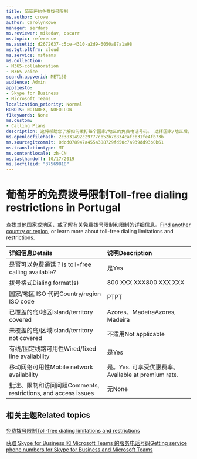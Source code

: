 ```yaml
---
title: 葡萄牙的免费拨号限制
ms.author: crowe
author: CarolynRowe
manager: serdars
ms.reviewer: mikedav, oscarr
ms.topic: reference
ms.assetid: d2672637-c5ce-4310-a2d9-6050a87a1a98
ms.tgt.pltfrm: cloud
ms.service: msteams
ms.collection:
- M365-collaboration
- M365-voice
search.appverid: MET150
audience: Admin
appliesto:
- Skype for Business
- Microsoft Teams
localization_priority: Normal
ROBOTS: NOINDEX, NOFOLLOW
f1keywords: None
ms.custom:
- Calling Plans
description: 这将帮助您了解如何拨打每个国家/地区的免费电话号码。 选择国家/地区后，将向您转到特定于国家/地区的页面，其中包含特定于免费服务可用的详细信息、限制和限制。 拨号格式或格式将向你显示每个国家/地区内所需的访问代码，以拨打免费电话号码。
ms.openlocfilehash: 2c3831492c29777cb52b7d834cafcb31fe4fb73b
ms.sourcegitcommit: 0dcd078947a455a388729fd50c7a939dd93b0b61
ms.translationtype: MT
ms.contentlocale: zh-CN
ms.lasthandoff: 10/17/2019
ms.locfileid: "37569818"
---
```

# <a name="toll-free-dialing-restrictions-in-portugal"></a><span data-ttu-id="3edcb-105">葡萄牙的免费拨号限制</span><span class="sxs-lookup"><span data-stu-id="3edcb-105">Toll-free dialing restrictions in Portugal</span></span>

<span data-ttu-id="3edcb-106">[查找其他国家或地区](../toll-free-dialing-limitations-and-restrictions.md)，或了解有关免费拨号限制和限制的详细信息。</span><span class="sxs-lookup"><span data-stu-id="3edcb-106">[Find another country or region](../toll-free-dialing-limitations-and-restrictions.md), or learn more about toll-free dialing limitations and restrictions.</span></span>


|<span data-ttu-id="3edcb-107">**详细信息**</span><span class="sxs-lookup"><span data-stu-id="3edcb-107">**Details**</span></span>|<span data-ttu-id="3edcb-108">**说明**</span><span class="sxs-lookup"><span data-stu-id="3edcb-108">**Description**</span></span>|
|:-----|:-----|
|<span data-ttu-id="3edcb-109">是否可以免费通话？</span><span class="sxs-lookup"><span data-stu-id="3edcb-109">Is toll-free calling available?</span></span>  <br/> |<span data-ttu-id="3edcb-110">是</span><span class="sxs-lookup"><span data-stu-id="3edcb-110">Yes</span></span>  <br/> |
|<span data-ttu-id="3edcb-111">拨号格式</span><span class="sxs-lookup"><span data-stu-id="3edcb-111">Dialing format(s)</span></span>  <br/> |<span data-ttu-id="3edcb-112">800 XXX XXX</span><span class="sxs-lookup"><span data-stu-id="3edcb-112">800 XXX XXX</span></span>  <br/> |
|<span data-ttu-id="3edcb-113">国家/地区 ISO 代码</span><span class="sxs-lookup"><span data-stu-id="3edcb-113">Country/region ISO code</span></span>  <br/> |<span data-ttu-id="3edcb-114">PT</span><span class="sxs-lookup"><span data-stu-id="3edcb-114">PT</span></span>  <br/> |
|<span data-ttu-id="3edcb-115">已覆盖的岛/地区</span><span class="sxs-lookup"><span data-stu-id="3edcb-115">Island/territory covered</span></span>  <br/> | <span data-ttu-id="3edcb-116">Azores、Madeira</span><span class="sxs-lookup"><span data-stu-id="3edcb-116">Azores, Madeira</span></span> <br/> |
|<span data-ttu-id="3edcb-117">未覆盖的岛/区域</span><span class="sxs-lookup"><span data-stu-id="3edcb-117">Island/territory not covered</span></span>  <br/> |<span data-ttu-id="3edcb-118">不适用</span><span class="sxs-lookup"><span data-stu-id="3edcb-118">Not applicable</span></span>  <br/> |
|<span data-ttu-id="3edcb-119">有线/固定线路可用性</span><span class="sxs-lookup"><span data-stu-id="3edcb-119">Wired/fixed line availability</span></span>  <br/> |<span data-ttu-id="3edcb-120">是</span><span class="sxs-lookup"><span data-stu-id="3edcb-120">Yes</span></span>  <br/> |
|<span data-ttu-id="3edcb-121">移动网络可用性</span><span class="sxs-lookup"><span data-stu-id="3edcb-121">Mobile network availability</span></span>  <br/> |<span data-ttu-id="3edcb-122">是。</span><span class="sxs-lookup"><span data-stu-id="3edcb-122">Yes.</span></span> <span data-ttu-id="3edcb-123">可享受优惠费率。</span><span class="sxs-lookup"><span data-stu-id="3edcb-123">Available at premium rate.</span></span>  <br/> |
|<span data-ttu-id="3edcb-124">批注、限制和访问问题</span><span class="sxs-lookup"><span data-stu-id="3edcb-124">Comments, restrictions, and access issues</span></span>  <br/> |<span data-ttu-id="3edcb-125">无</span><span class="sxs-lookup"><span data-stu-id="3edcb-125">None</span></span>  <br/> |
   
## <a name="related-topics"></a><span data-ttu-id="3edcb-126">相关主题</span><span class="sxs-lookup"><span data-stu-id="3edcb-126">Related topics</span></span>

[<span data-ttu-id="3edcb-127">免费拨号限制</span><span class="sxs-lookup"><span data-stu-id="3edcb-127">Toll-free dialing limitations and restrictions</span></span>](../toll-free-dialing-limitations-and-restrictions.md)

[<span data-ttu-id="3edcb-128">获取 Skype for Business 和 Microsoft Teams 的服务电话号码</span><span class="sxs-lookup"><span data-stu-id="3edcb-128">Getting service phone numbers for Skype for Business and Microsoft Teams</span></span>](/microsoftteams/getting-service-phone-numbers)

  
 